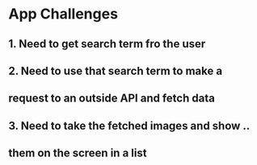 # App Challenges
## 1. Need to get search term fro the user
## 2. Need to use that search term to make a
##    request to an outside API and fetch data
## 3. Need to take the fetched images and show ..
##    them on the screen in a list